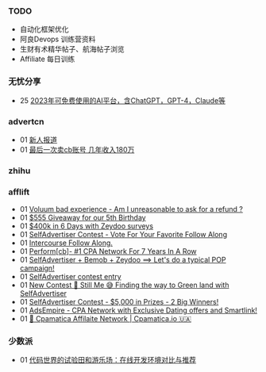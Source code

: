 ### TODO
-  自动化框架优化
-  阿良Devops 训练营资料
-  生财有术精华帖子、航海帖子浏览
-  Affiliate 每日训练

### 无忧分享
<!-- ruyo:START -->
-  25 [2023年可免费使用的AI平台，含ChatGPT，GPT-4，Claude等](https://51.ruyo.net/18350.html)<!-- ruyo:END -->

### advertcn
<!-- advertcn:START -->
-  01 [新人报道](https://www.advertcn.com/forum.php?mod=viewthread&tid=110164)
-  01 [最后一次卖cb账号 几年收入180万](https://www.advertcn.com/forum.php?mod=viewthread&tid=110162)<!-- advertcn:END -->

### zhihu
<!-- zhihu:START -->
<!-- zhihu:END -->

### afflift
<!-- afflift:START -->
-  01 [Voluum bad experience - Am I unreasonable to ask for a refund ?](https://afflift.com/f/threads/voluum-bad-experience-am-i-unreasonable-to-ask-for-a-refund.10814/)
-  01 [$555 Giveaway for our 5th Birthday](https://afflift.com/f/threads/555-giveaway-for-our-5th-birthday.10855/)
-  01 [$400k in 6 Days with Zeydoo surveys](https://afflift.com/f/threads/400k-in-6-days-with-zeydoo-surveys.10856/)
-  01 [SelfAdvertiser Contest - Vote For Your Favorite Follow Along](https://afflift.com/f/threads/selfadvertiser-contest-vote-for-your-favorite-follow-along.10857/)
-  01 [Intercourse Follow Along.](https://afflift.com/f/threads/intercourse-follow-along.10764/)
-  01 [Perform[cb]- #1 CPA Network For 7 Years In A Row](https://afflift.com/f/threads/perform-cb-1-cpa-network-for-7-years-in-a-row.10824/)
-  01 [SelfAdvertiser + Bemob + Zeydoo ==&gt;  Let&#39;s do a typical POP campaign!](https://afflift.com/f/threads/selfadvertiser-bemob-zeydoo-lets-do-a-typical-pop-campaign.10798/)
-  01 [SelfAdvertiser contest entry](https://afflift.com/f/threads/selfadvertiser-contest-entry.10687/)
-  01 [New Contest 🚀 Still Me 😅 Finding the way to Green land with SelfAdvertiser](https://afflift.com/f/threads/new-contest-%F0%9F%9A%80-still-me-%F0%9F%98%85-finding-the-way-to-green-land-with-selfadvertiser.10663/)
-  01 [SelfAdvertiser Contest - $5,000 in Prizes - 2 Big Winners!](https://afflift.com/f/threads/selfadvertiser-contest-5-000-in-prizes-2-big-winners.10651/)
-  01 [AdsEmpire - CPA Network with Exclusive Dating offers and Smartlink!](https://afflift.com/f/threads/adsempire-cpa-network-with-exclusive-dating-offers-and-smartlink.6820/)
-  01 [💸 Cpamatica Affilaite Network | Cpamatica.io 🇺🇦](https://afflift.com/f/threads/%F0%9F%92%B8-cpamatica-affilaite-network-cpamatica-io-%F0%9F%87%BA%F0%9F%87%A6.8489/)<!-- afflift:END -->

### 少数派
<!-- sspai:START -->
-  01 [代码世界的试验田和游乐场：在线开发环境对比与推荐](https://sspai.com/prime/story/online-codespaces-compared)<!-- sspai:END -->

